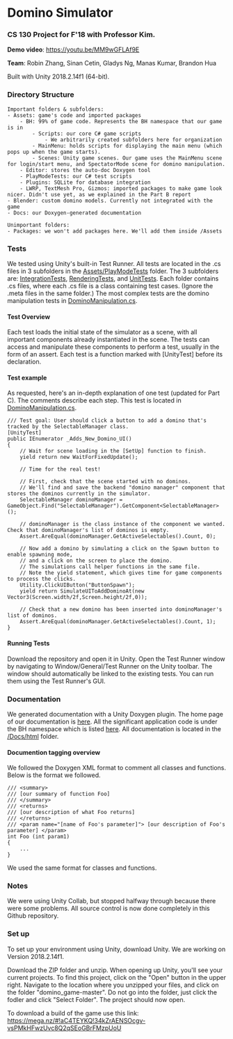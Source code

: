 # Domino Simulator

### CS 130 Project for F'18 with Professor Kim.

**Demo video**: https://youtu.be/MM9wGFLAf9E

**Team**: Robin Zhang, Sinan Cetin, Gladys Ng, Manas Kumar, Brandon Hua

Built with Unity 2018.2.14f1 (64-bit).

### Directory Structure
```
Important folders & subfolders:
- Assets: game's code and imported packages
    - BH: 99% of game code. Represents the BH namespace that our game is in
        - Scripts: our core C# game scripts
            - We arbitrarily created subfolders here for organization
        - MainMenu: holds scripts for displaying the main menu (which pops up when the game starts).
        - Scenes: Unity game scenes. Our game uses the MainMenu scene for login/start menu, and SpectatorMode scene for domino manipulation.
    - Editor: stores the auto-doc Doxygen tool
    - PlayModeTests: our C# test scripts
    - Plugins: SQLite for database integration
    - LWRP, TextMesh Pro, Gizmos: imported packages to make game look nicer. Didn't use yet, as we explained in the Part B report
- Blender: custom domino models. Currently not integrated with the game
- Docs: our Doxygen-generated documentation

Unimportant folders:
- Packages: we won't add packages here. We'll add them inside /Assets
```

### Tests
We tested using Unity's built-in Test Runner. All tests are located in the .cs files in 3 subfolders in the [Assets/PlayModeTests](Assets/PlayModeTests) folder. The 3 subfolders are: [IntegrationTests](Assets/PlayModeTests/IntegrationTests), [RenderingTests](Assets/PlayModeTests/RenderingTests), and [UnitTests](Assets/PlayModeTests/UnitTests). Each folder contains .cs files, where each .cs file is a class containing test cases. (Ignore the .meta files in the same folder.) The most complex tests are the domino manipulation tests in [DominoManipulation.cs](Assets/PlayModeTests/IntegrationTests/DominoManipulation.cs).

#### Test Overview
Each test loads the initial state of the simulator as a scene, with all important components already instantiated in the scene. The tests can access and manipulate these components to perform a test, usually in the form of an assert. Each test is a function marked with [UnityTest] before its declaration.

#### Test example
As requested, here's an in-depth explanation of one test (updated for Part C). The comments describe each step. This test is located in [DominoManipulation.cs](Assets/PlayModeTests/IntegrationTests/DominoManipulation.cs).
```
/// Test goal: User should click a button to add a domino that's tracked by the SelectableManager class.
[UnityTest]
public IEnumerator _Adds_New_Domino_UI()
{
    // Wait for scene loading in the [SetUp] function to finish.
    yield return new WaitForFixedUpdate();

    // Time for the real test! 
    
    // First, check that the scene started with no dominos.
    // We'll find and save the backend "domino manager" component that stores the dominos currently in the simulator.
    SelectableManager dominoManager = GameObject.Find("SelectableManager").GetComponent<SelectableManager>();

    // dominoManager is the class instance of the component we wanted. Check that dominoManager's list of dominos is empty.
    Assert.AreEqual(dominoManager.GetActiveSelectables().Count, 0);

    // Now add a domino by simulating a click on the Spawn button to enable spawning mode,
    // and a click on the screen to place the domino.
    // The simulations call helper functions in the same file.
    // Note the yield statement, which gives time for game components to process the clicks.
    Utility.ClickUIButton("ButtonSpawn");
    yield return SimulateUIToAddDominoAt(new Vector3(Screen.width/2f,Screen.height/2f,0));

    // Check that a new domino has been inserted into dominoManager's list of dominos.
    Assert.AreEqual(dominoManager.GetActiveSelectables().Count, 1);
}
```

#### Running Tests
Download the repository and open it in Unity. Open the Test Runner window by navigating to Window/General/Test Runner on the Unity toolbar. The window should automatically be linked to the existing tests. You can run them using the Test Runner's GUI.

### Documentation
We generated documentation with a Unity Doxygen plugin. The home page of our documentation is [here](Docs/html/annotated.html). All the significant application code is under the BH namespace which is listed [here](Docs/html/namespace_b_h.html). All documentation is located in the [/Docs/html](Docs/html) folder.

#### Documention tagging overview
We followed the Doxygen XML format to comment all classes and functions. Below is the format we followed.
```
/// <summary>
/// [our summary of function Foo]
/// </summary>
/// <returns>
/// [our description of what Foo returns]
/// </returns>
/// <param name="[name of Foo's parameter]"> [our description of Foo's parameter] </param>
int Foo (int param1)
{
    ...
}
```
We used the same format for classes and functions.

### Notes
We were using Unity Collab, but stopped halfway through because there were some problems. All source control is now done completely in this Github repository.

### Set up
To set up your environment using Unity, download Unity. We are working on Version 2018.2.14f1.

Download the ZIP folder and unzip. When opening up Unity, you'll see your current projects. To find this project, click on the "Open" button in the upper right. Navigate to the location where you unzipped your files, and click on the folder "domino_game-master". Do not go into the folder, just click the fodler and click "Select Folder". The project should now open.

To download a build of the game use this link: https://mega.nz/#!aC4TEYKQ!34kZrAENSOcgv-vsPMkHFwzUvc8Q2qSEoGBrFMzpUoU
